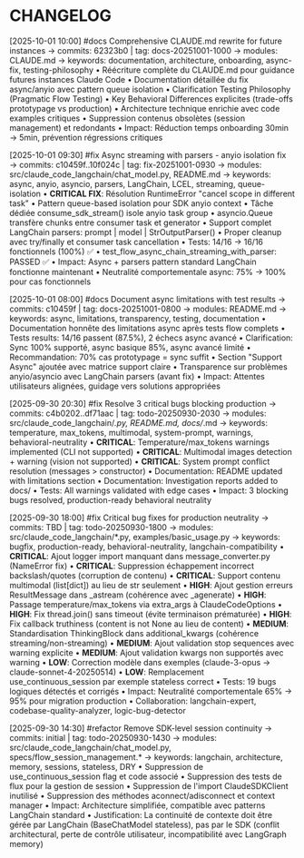 # CHANGELOG

[2025-10-01 10:00] #docs Comprehensive CLAUDE.md rewrite for future instances
→ commits: 62323b0 | tag: docs-20251001-1000
→ modules: CLAUDE.md
→ keywords: documentation, architecture, onboarding, async-fix, testing-philosophy
• Réécriture complète du CLAUDE.md pour guidance futures instances Claude Code
• Documentation détaillée du fix async/anyio avec pattern queue isolation
• Clarification Testing Philosophy (Pragmatic Flow Testing)
• Key Behavioral Differences explicites (trade-offs prototypage vs production)
• Architecture technique enrichie avec code examples critiques
• Suppression contenus obsolètes (session management) et redondants
• Impact: Réduction temps onboarding 30min → 5min, prévention régressions critiques

[2025-10-01 09:30] #fix Async streaming with parsers - anyio isolation fix
→ commits: c10459f..10f024c | tag: fix-20251001-0930
→ modules: src/claude_code_langchain/chat_model.py, README.md
→ keywords: async, anyio, asyncio, parsers, LangChain, LCEL, streaming, queue-isolation
• **CRITICAL FIX**: Résolution RuntimeError "cancel scope in different task"
• Pattern queue-based isolation pour SDK anyio context
• Tâche dédiée consume_sdk_stream() isole anyio task group
• asyncio.Queue transfère chunks entre consumer task et generator
• Support complet LangChain parsers: prompt | model | StrOutputParser()
• Proper cleanup avec try/finally et consumer task cancellation
• Tests: 14/16 → 16/16 fonctionnels (100%) ✅
• test_flow_async_chain_streaming_with_parser: PASSED ✅
• Impact: Async + parsers pattern standard LangChain fonctionne maintenant
• Neutralité comportementale async: 75% → 100% pour cas fonctionnels

[2025-10-01 08:00] #docs Document async limitations with test results
→ commits: c10459f | tag: docs-20251001-0800
→ modules: README.md
→ keywords: async, limitations, transparency, testing, documentation
• Documentation honnête des limitations async après tests flow complets
• Tests results: 14/16 passent (87.5%), 2 échecs async avancé
• Clarification: Sync 100% supporté, async basique 85%, async avancé limité
• Recommandation: 70% cas prototypage = sync suffit
• Section "Support Async" ajoutée avec matrice support claire
• Transparence sur problèmes anyio/asyncio avec LangChain parsers (avant fix)
• Impact: Attentes utilisateurs alignées, guidage vers solutions appropriées

[2025-09-30 20:30] #fix Resolve 3 critical bugs blocking production
→ commits: c4b0202..df71aac | tag: todo-20250930-2030
→ modules: src/claude_code_langchain/*.py, README.md, docs/*.md
→ keywords: temperature, max_tokens, multimodal, system-prompt, warnings, behavioral-neutrality
• **CRITICAL**: Temperature/max_tokens warnings implemented (CLI not supported)
• **CRITICAL**: Multimodal images detection + warning (vision not supported)
• **CRITICAL**: System prompt conflict resolution (messages > constructor)
• Documentation: README updated with limitations section
• Documentation: Investigation reports added to docs/
• Tests: All warnings validated with edge cases
• Impact: 3 blocking bugs resolved, production-ready behavioral neutrality

[2025-09-30 18:00] #fix Critical bug fixes for production neutrality
→ commits: TBD | tag: todo-20250930-1800
→ modules: src/claude_code_langchain/*.py, examples/basic_usage.py
→ keywords: bugfix, production-ready, behavioral-neutrality, langchain-compatibility
• **CRITICAL**: Ajout logger import manquant dans message_converter.py (NameError fix)
• **CRITICAL**: Suppression échappement incorrect backslash/quotes (corruption de contenu)
• **CRITICAL**: Support contenu multimodal (list[dict]) au lieu de str seulement
• **HIGH**: Ajout gestion erreurs ResultMessage dans _astream (cohérence avec _agenerate)
• **HIGH**: Passage temperature/max_tokens via extra_args à ClaudeCodeOptions
• **HIGH**: Fix thread.join() sans timeout (évite terminaison prématurée)
• **HIGH**: Fix callback truthiness (content is not None au lieu de content)
• **MEDIUM**: Standardisation ThinkingBlock dans additional_kwargs (cohérence streaming/non-streaming)
• **MEDIUM**: Ajout validation stop sequences avec warning explicite
• **MEDIUM**: Ajout validation kwargs non supportés avec warning
• **LOW**: Correction modèle dans exemples (claude-3-opus → claude-sonnet-4-20250514)
• **LOW**: Remplacement use_continuous_session par exemple stateless correct
• Tests: 19 bugs logiques détectés et corrigés
• Impact: Neutralité comportementale 65% → 95% pour migration production
• Collaboration: langchain-expert, codebase-quality-analyzer, logic-bug-detector

[2025-09-30 14:30] #refactor Remove SDK-level session continuity
→ commits: initial | tag: todo-20250930-1430
→ modules: src/claude_code_langchain/chat_model.py, specs/flow_session_management.*
→ keywords: langchain, architecture, memory, sessions, stateless, DRY
• Suppression de use_continuous_session flag et code associé
• Suppression des tests de flux pour la gestion de session
• Suppression de l'import ClaudeSDKClient inutilisé
• Suppression des méthodes aconnect/adisconnect et context manager
• Impact: Architecture simplifiée, compatible avec patterns LangChain standard
• Justification: La continuité de contexte doit être gérée par LangChain (BaseChatModel stateless), pas par le SDK (conflit architectural, perte de contrôle utilisateur, incompatibilité avec LangGraph memory)
